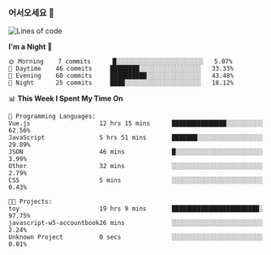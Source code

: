 ### 어서오세요 👋

<!--START_SECTION:waka-->
![Lines of code](https://img.shields.io/badge/From%20Hello%20World%20I%27ve%20Written-5.4%20million%20lines%20of%20code-blue)

**I'm a Night 🦉** 

```text
🌞 Morning    7 commits      █░░░░░░░░░░░░░░░░░░░░░░░░   5.07% 
🌆 Daytime    46 commits     ████████░░░░░░░░░░░░░░░░░   33.33% 
🌃 Evening    60 commits     ██████████░░░░░░░░░░░░░░░   43.48% 
🌙 Night      25 commits     ████░░░░░░░░░░░░░░░░░░░░░   18.12%

```


📊 **This Week I Spent My Time On** 

```text
💬 Programming Languages: 
Vue.js                   12 hrs 15 mins      ███████████████░░░░░░░░░░   62.56% 
JavaScript               5 hrs 51 mins       ███████░░░░░░░░░░░░░░░░░░   29.89% 
JSON                     46 mins             █░░░░░░░░░░░░░░░░░░░░░░░░   3.99% 
Other                    32 mins             ░░░░░░░░░░░░░░░░░░░░░░░░░   2.79% 
CSS                      5 mins              ░░░░░░░░░░░░░░░░░░░░░░░░░   0.43%

🐱‍💻 Projects: 
toy                      19 hrs 9 mins       ████████████████████████░   97.75% 
javascript-w5-accountbook26 mins             ░░░░░░░░░░░░░░░░░░░░░░░░░   2.24% 
Unknown Project          0 secs              ░░░░░░░░░░░░░░░░░░░░░░░░░   0.01%

```


<!--END_SECTION:waka-->
